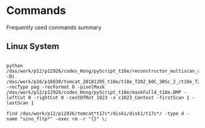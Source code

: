 # Commands
Frequently used commands summary

## Linux System
 ```linux

python /das/work/p12/p12926/codes_Hong/pyScript_t18e/reconstructor_multiscan_angles_Hong.py -Di /das/work/p16/p16830/tomcat_20181205_t18e/t18e_T202_60C_30Sc_2_/t18e_T202_60C_30Sc_2_.h5 -recType pag -recFormat 0 -pixelMask /das/work/p12/p12926/codes_Hong/pyScript_t18e/maskFull4_t18e.DMP -leftCut 0 -rightCut 0 -centOfRot 1023 -x c1023_Centest -firstScan 1 -lastScan 1

```

 ```linux
find /das/work/p12/p12926/tomcat*t17c*/disk1/disk1/t17c*/ -type d -name "sino_fltp*" -exec rm -r "{}" \;
```
